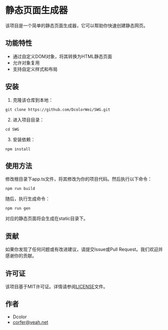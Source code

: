 # 静态页面生成器

该项目是一个简单的静态页面生成器，它可以帮助你快速创建静态网页。

## 功能特性

- 通过自定义DOM对象，将其转换为HTML静态页面
- 允许对象复用
- 支持自定义样式和布局

## 安装

1. 克隆该仓库到本地：

```
git clone https://github.com/DcolorWei/SWG.git
```

2. 进入项目目录：

```
cd SWG
```

3. 安装依赖：

```
npm install
```

## 使用方法

修改根目录下app.ts文件，将其修改为你的项目代码。然后执行以下命令：

```
npm run build
```

随后，执行生成命令：
    
```
npm run gen
```

对应的静态页面将会生成在static目录下。


## 贡献

如果你发现了任何问题或有改进建议，请提交Issue或Pull Request。我们欢迎并感谢你的贡献。

## 许可证

该项目基于MIT许可证。详情请参阅[LICENSE](LICENSE)文件。

## 作者

- Dcolor
- corfer@yeah.net